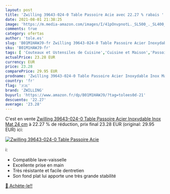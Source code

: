 ```yaml
---
layout: post
title: 'Zwilling 39643-024-0 Table Passoire Acie avec 22.27 % rabais '
date: 2021-08-01 21:38:25
image: 'https://m.media-amazon.com/images/I/41pOnvpnotL._SL500_._SL400_.jpg'
comments: true
category: ofertas
author: 'tole.es'
slug: 'B01M1HAWJ9-fr Zwilling 39643-024-0 Table Passoire Acier Inoxydable Inox...'
sku: 'B01M1HAWJ9-fr'
tags: [ 'Couteaux et Ustensiles de Cuisine','Cuisine et Maison','Passoires','zwilling', ]
actualPrice: 23.28 EUR
currency: EUR
price: 23.28
comparePrice: 29.95 EUR
prodname: 'Zwilling 39643-024-0 Table Passoire Acier Inoxydable Inox Mat 24 cm'
country: 'fr'
flag: '🇫🇷'
brand: 'ZWILLING'
buyurl: 'https://www.amazon.fr/dp/B01M1HAWJ9/?tag=tolees0d-21'
descuento: '22.27'
average: '23.28'
---
```


C'est en vente [Zwilling 39643-024-0 Table Passoire Acier Inoxydable Inox Mat 24 cm](https://www.amazon.fr/dp/B01M1HAWJ9/?tag=tolees0d-21)  à  22.27 % de réduction, prix final  23.28 EUR (original: 29.95 EUR) ici:

[![Zwilling 39643-024-0 Table Passoire Acie](https://m.media-amazon.com/images/I/41pOnvpnotL._SL500_._SL400_.jpg)](https://www.amazon.fr/dp/B01M1HAWJ9/?tag=tolees0d-21)

ℹ️:

- Compatible lave-vaisselle
- Excellente prise en main
- Très résistante et facile dentretien
- Son fond plat lui apporte une très grande stabilité

[🛒 Achète-le!!](https://www.amazon.fr/dp/B01M1HAWJ9/?tag=tolees0d-21)
